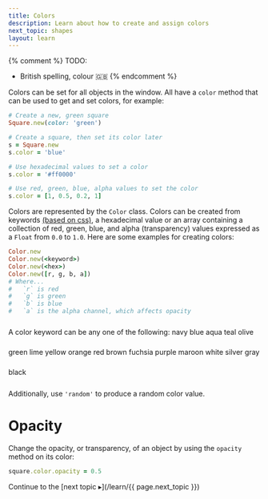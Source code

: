 ```yaml
---
title: Colors
description: Learn about how to create and assign colors
next_topic: shapes
layout: learn
---
```


{% comment %}
TODO:
  - British spelling, colour 🇬🇧
{% endcomment %}


Colors can be set for all objects in the window. All have a `color` method that can be used to get and set colors, for example:

```ruby
# Create a new, green square
Square.new(color: 'green')

# Create a square, then set its color later
s = Square.new
s.color = 'blue'

# Use hexadecimal values to set a color
s.color = '#ff0000'

# Use red, green, blue, alpha values to set the color
s.color = [1, 0.5, 0.2, 1]
```

Colors are represented by the `Color` class. Colors can be created from keywords [(based on css)](http://clrs.cc/), a hexadecimal value or an array containing a collection of red, green, blue, and alpha (transparency) values expressed as a `Float` from `0.0` to `1.0`. Here are some examples for creating colors:

```ruby
Color.new
Color.new(<keyword>)
Color.new(<hex>)
Color.new([r, g, b, a])
# Where...
#   `r` is red
#   `g` is green
#   `b` is blue
#   `a` is the alpha channel, which affects opacity
```

<p style="line-height:2.5rem">A color keyword can be any one of the following: <span class="color-example navy">navy</span> <span class="color-example blue">blue</span> <span class="color-example aqua">aqua</span> <span class="color-example teal">teal</span> <span class="color-example olive">olive</span> <span class="color-example green">green</span> <span class="color-example lime">lime</span> <span class="color-example yellow">yellow</span> <span class="color-example orange">orange</span> <span class="color-example red">red</span> <span class="color-example brown">brown</span> <span class="color-example fuchsia">fuchsia</span> <span class="color-example purple">purple</span> <span class="color-example maroon">maroon</span> <span class="color-example white">white</span> <span class="color-example silver">silver</span> <span class="color-example gray">gray</span> <span class="color-example black">black</span></p>

Additionally, use `'random'` to produce a random color value.

# Opacity

Change the opacity, or transparency, of an object by using the `opacity` method on its color:

```ruby
square.color.opacity = 0.5
```

Continue to the [next topic ▸](/learn/{{ page.next_topic }})
